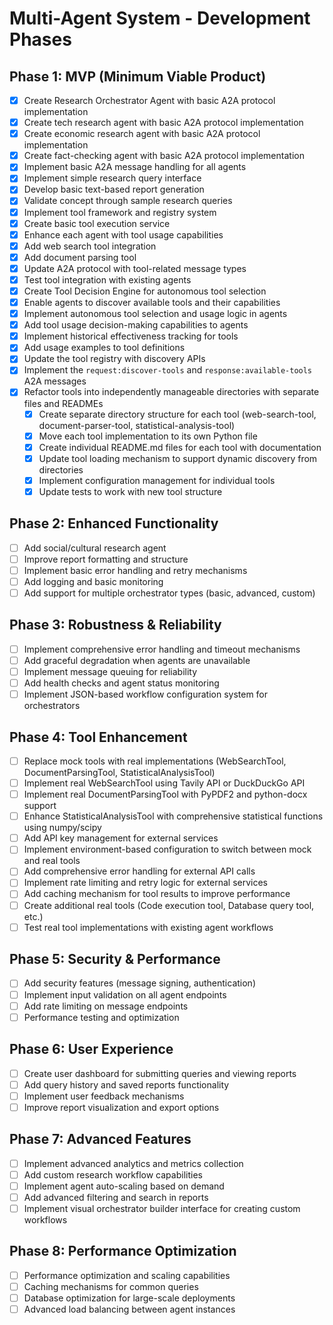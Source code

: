 # Multi-Agent System - Development Phases

## Phase 1: MVP (Minimum Viable Product)
- [x] Create Research Orchestrator Agent with basic A2A protocol implementation
- [x] Create tech research agent with basic A2A protocol implementation
- [x] Create economic research agent with basic A2A protocol implementation
- [x] Create fact-checking agent with basic A2A protocol implementation
- [x] Implement basic A2A message handling for all agents
- [x] Implement simple research query interface
- [x] Develop basic text-based report generation
- [x] Validate concept through sample research queries
- [x] Implement tool framework and registry system
- [x] Create basic tool execution service
- [x] Enhance each agent with tool usage capabilities
- [x] Add web search tool integration
- [x] Add document parsing tool
- [x] Update A2A protocol with tool-related message types
- [x] Test tool integration with existing agents
- [x] Create Tool Decision Engine for autonomous tool selection
- [x] Enable agents to discover available tools and their capabilities
- [x] Implement autonomous tool selection and usage logic in agents
- [x] Add tool usage decision-making capabilities to agents
- [x] Implement historical effectiveness tracking for tools
- [x] Add usage examples to tool definitions
- [x] Update the tool registry with discovery APIs
- [x] Implement the `request:discover-tools` and `response:available-tools` A2A messages
- [x] Refactor tools into independently manageable directories with separate files and READMEs
  - [x] Create separate directory structure for each tool (web-search-tool, document-parser-tool, statistical-analysis-tool)
  - [x] Move each tool implementation to its own Python file
  - [x] Create individual README.md files for each tool with documentation
  - [x] Update tool loading mechanism to support dynamic discovery from directories
  - [x] Implement configuration management for individual tools
  - [x] Update tests to work with new tool structure

## Phase 2: Enhanced Functionality
- [ ] Add social/cultural research agent
- [ ] Improve report formatting and structure
- [ ] Implement basic error handling and retry mechanisms
- [ ] Add logging and basic monitoring
- [ ] Add support for multiple orchestrator types (basic, advanced, custom)

## Phase 3: Robustness & Reliability
- [ ] Implement comprehensive error handling and timeout mechanisms
- [ ] Add graceful degradation when agents are unavailable
- [ ] Implement message queuing for reliability
- [ ] Add health checks and agent status monitoring
- [ ] Implement JSON-based workflow configuration system for orchestrators

## Phase 4: Tool Enhancement
- [ ] Replace mock tools with real implementations (WebSearchTool, DocumentParsingTool, StatisticalAnalysisTool)
- [ ] Implement real WebSearchTool using Tavily API or DuckDuckGo API
- [ ] Implement real DocumentParsingTool with PyPDF2 and python-docx support
- [ ] Enhance StatisticalAnalysisTool with comprehensive statistical functions using numpy/scipy
- [ ] Add API key management for external services
- [ ] Implement environment-based configuration to switch between mock and real tools
- [ ] Add comprehensive error handling for external API calls
- [ ] Implement rate limiting and retry logic for external services
- [ ] Add caching mechanism for tool results to improve performance
- [ ] Create additional real tools (Code execution tool, Database query tool, etc.)
- [ ] Test real tool implementations with existing agent workflows

## Phase 5: Security & Performance
- [ ] Add security features (message signing, authentication)
- [ ] Implement input validation on all agent endpoints
- [ ] Add rate limiting on message endpoints
- [ ] Performance testing and optimization

## Phase 6: User Experience
- [ ] Create user dashboard for submitting queries and viewing reports
- [ ] Add query history and saved reports functionality
- [ ] Implement user feedback mechanisms
- [ ] Improve report visualization and export options

## Phase 7: Advanced Features
- [ ] Implement advanced analytics and metrics collection
- [ ] Add custom research workflow capabilities
- [ ] Implement agent auto-scaling based on demand
- [ ] Add advanced filtering and search in reports
- [ ] Implement visual orchestrator builder interface for creating custom workflows

## Phase 8: Performance Optimization
- [ ] Performance optimization and scaling capabilities
- [ ] Caching mechanisms for common queries
- [ ] Database optimization for large-scale deployments
- [ ] Advanced load balancing between agent instances
